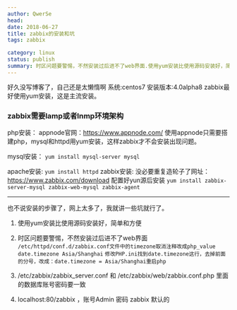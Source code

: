 ```yaml
---
author: QwerSe
head:
date: 2018-06-27
title: zabbix的安装和坑
tags: zabbix

category: linux
status: publish
summary: 时区问题要警惕，不然安装过后进不了web界面.使用yum安装比使用源码安装好，简单和方便
---
```





好久没写博客了，自己还是太懒惰啊
系统:centos7
安装版本:4.0alpha8
zabbix最好使用yum安装，这是主流安装。

### zabbix需要lamp或者lnmp环境架构
php安装：
appnode官网：https://www.appnode.com/
使用appnode只需要搭建php，mysql和httpd用yum安装，这样zabbix才不会安装出现问题。

mysql安装：
`yum install mysql-server mysql`

apache安装:
`yum install httpd`
zabbix安装:
没必要重复造轮子了网址：https://www.zabbix.com/download
配置好yun源后安装
	`yum install zabbix-server-mysql zabbix-web-mysql zabbix-agent`

---
也不说安装的步骤了，网上太多了，我就讲一些坑就行了。
1. 使用yum安装比使用源码安装好，简单和方便

2. 时区问题要警惕，不然安装过后进不了web界面
`/etc/httpd/conf.d/zabbix.conf文件中的timezone取消注释改成php_value date.timezone Asia/Shanghai`
`修改PHP.ini找到date.timezone这行，去掉前面的分号，改成：date.timezone = Asia/Shanghai重启php`

3. /etc/zabbix/zabbix_server.conf 和 /etc/zabbix/web/zabbix.conf.php 里面的数据库账号密码要一致
4. localhost:80/zabbix  ，账号Admin 密码 zabbix 默认的







